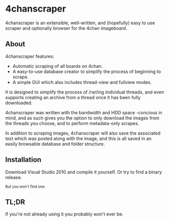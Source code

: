 4chanscraper
============

4chanscraper is an extensible, well-written, and (hopefully) easy to use
scraper and optionally browser for the 4chan imageboard.

About
-----

4chanscraper features:
* Automatic scraping of all boards on 4chan.
* A easy-to-use database creator to simplify the process of beginning to scrape.
* A simple GUI which also includes thread-view and fullview modes.

It is designed to simplify the process of /rar/ing individual threads, and even
supports creating an archive from a thread once it has been fully downloaded.

4chanscraper was written with the bandwidth and HDD space -concious in mind, and
as such gives you the option to only download the images from the threads
you choose, and to perform metadata-only scrapes.

In addition to scraping images, 4chanscraper will also save the associated text
which was posted along with the image, and this is all saved in an easily browsable
database and folder structure.

Installation
------------
Download Visual Studio 2010 and compile it yourself. Or try to find a binary release.

<small>But you won't find one.</small>

TL;DR
-----
If you're not already using it you probably won't ever be.